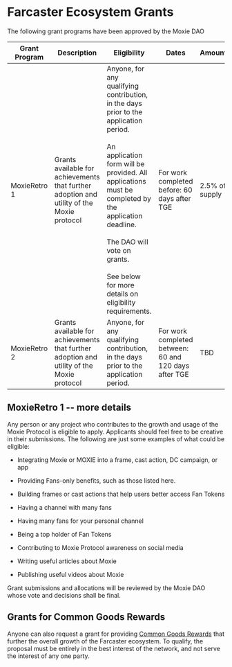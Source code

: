# Farcaster Ecosystem Grants

The following grant programs have been approved by the Moxie DAO

| Grant Program | Description                                                                               | Eligibility                                                                                                                                                                                                                                                                                                       | Dates                                                 | Amount         |
| ------------- | ----------------------------------------------------------------------------------------- | ----------------------------------------------------------------------------------------------------------------------------------------------------------------------------------------------------------------------------------------------------------------------------------------------------------------- | ----------------------------------------------------- | -------------- |
| MoxieRetro 1  | Grants available for achievements that further adoption and utility of the Moxie protocol | Anyone, for any qualifying contribution, in the days prior to the application period.<br /><br />An application form will be provided. All applications must be completed by the application deadline.<br /><br />The DAO will vote on grants.<br /><br />See below for more details on eligibility requirements. | For work completed before: 60 days after TGE          | 2.5% of supply |
| MoxieRetro 2  | Grants available for achievements that further adoption and utility of the Moxie protocol | Anyone, for any qualifying contribution, in the days prior to the application period.                                                                                                                                                                                                                             | For work completed between: 60 and 120 days after TGE | TBD            |

## MoxieRetro 1 -- more details

Any person or any project who contributes to the growth and usage of the Moxie Protocol is eligible to apply. Applicants should feel free to be creative in their submissions. The following are just some examples of what could be eligible:

- Integrating Moxie or MOXIE into a frame, cast action, DC campaign, or app

- Providing Fans-only benefits, such as those listed here.

- Building frames or cast actions that help users better access Fan Tokens

- Having a channel with many fans

- Having many fans for your personal channel

- Being a top holder of Fan Tokens

- Contributing to Moxie Protocol awareness on social media

- Writing useful articles about Moxie

- Publishing useful videos about Moxie

Grant submissions and allocations will be reviewed by the Moxie DAO whose vote and decisions shall be final.

## Grants for Common Goods Rewards

Anyone can also request a grant for providing [Common Goods Rewards](./02-moxie-protocol/02-rewards.md#common-goods-rewards) that further the overall growth of the Farcaster ecosystem. To qualify, the proposal must be entirely in the best interest of the network, and not serve the interest of any one party.
